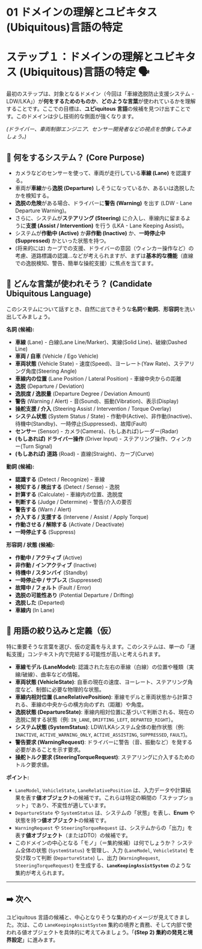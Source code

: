 # 01 ドメインの理解とユビキタス (Ubiquitous)言語の特定

# ステップ１：ドメインの理解とユビキタス (Ubiquitous)言語の特定 🗣️

最初のステップは、対象となるドメイン（今回は「車線逸脱防止支援システム - LDW/LKA」）が**何をするためのものか**、**どのような言葉**が使われているかを理解することです。ここでの目標は、**ユビiquitous 言語**の候補を見つけ出すことです。このドメインは少し技術的な側面が強くなります。

*(ドライバー、車両制御エンジニア、センサー開発者などの視点を想像してみましょう。)*

## 🤔 何をするシステム？ (Core Purpose)

- カメラなどのセンサーを使って、車両が走行している**車線 (Lane)** を認識する。
- 車両が**車線**から**逸脱 (Departure)** しそうになっているか、あるいは逸脱したかを検知する。
- **逸脱の危険**がある場合、ドライバーに**警告 (Warning)** を出す (LDW - Lane Departure Warning)。
- さらに、システムが**ステアリング (Steering)** に介入し、車線内に留まるように**支援 (Assist / Intervention)** を行う (LKA - Lane Keeping Assist)。
- システムが**作動中 (Active)** か**非作動 (Inactive)** か、**一時停止中 (Suppressed)** かといった状態を持つ。
- (将来的には) カーブでの支援、ドライバーの意図（ウィンカー操作など）の考慮、道路標識の認識…などが考えられますが、まずは**基本的な機能**（直線での逸脱検知、警告、簡単な操舵支援）に焦点を当てます。

## 💬 どんな言葉が使われそう？ (Candidate Ubiquitous Language)

このシステムについて話すとき、自然に出てきそうな**名詞**や**動詞**、**形容詞**を洗い出してみましょう。

**名詞 (候補):**

- **車線** (Lane) - 白線(Lane Line/Marker)、実線(Solid Line)、破線(Dashed Line)
- **車両 / 自車** (Vehicle / Ego Vehicle)
- **車両状態** (Vehicle State) - 速度(Speed)、ヨーレート(Yaw Rate)、ステアリング角度(Steering Angle)
- **車線内の位置** (Lane Position / Lateral Position) - 車線中央からの距離
- **逸脱** (Departure / Deviation)
- **逸脱度 / 逸脱量** (Departure Degree / Deviation Amount)
- **警告** (Warning / Alert) - 音(Sound)、振動(Vibration)、表示(Display)
- **操舵支援 / 介入** (Steering Assist / Intervention / Torque Overlay)
- **システム状態** (System Status / State) - 作動中(Active)、非作動(Inactive)、待機中(Standby)、一時停止(Suppressed)、故障(Fault)
- **センサー** (Sensor) - カメラ(Camera)、(もしあれば)レーダー(Radar)
- **(もしあれば) ドライバー操作** (Driver Input) - ステアリング操作、ウィンカー(Turn Signal)
- **(もしあれば) 道路** (Road) - 直線(Straight)、カーブ(Curve)

**動詞 (候補):**

- **認識する** (Detect / Recognize) - 車線
- **検知する / 検出する** (Detect / Sense) - 逸脱
- **計算する** (Calculate) - 車線内の位置、逸脱度
- **判断する** (Judge / Determine) - 警告/介入の要否
- **警告する** (Warn / Alert)
- **介入する / 支援する** (Intervene / Assist / Apply Torque)
- **作動させる / 解除する** (Activate / Deactivate)
- **一時停止する** (Suppress)

**形容詞 / 状態 (候補):**

- **作動中 / アクティブ** (Active)
- **非作動 / インアクティブ** (Inactive)
- **待機中 / スタンバイ** (Standby)
- **一時停止中 / サプレス** (Suppressed)
- **故障中 / フォルト** (Fault / Error)
- **逸脱の可能性あり** (Potential Departure / Drifting)
- **逸脱した** (Departed)
- **車線内** (In Lane)

## 📝 用語の絞り込みと定義（仮）

特に重要そうな言葉を選び、仮の定義を与えます。このシステムは、単一の「運転支援」コンテキスト内で完結する可能性が高いと考えられます。

- **車線モデル (LaneModel)**: 認識された左右の車線（白線）の位置や種類（実線/破線）、曲率などの情報。
- **車両状態 (VehicleState)**: 自車の現在の速度、ヨーレート、ステアリング角度など、制御に必要な物理的な状態。
- **車線内相対位置 (LaneRelativePosition)**: 車線モデルと車両状態から計算される、車線の中央からの横方向のずれ（距離）や角度。
- **逸脱状態 (DepartureState)**: 車線内相対位置に基づいて判断される、現在の逸脱に関する状態（例: `IN_LANE`, `DRIFTING_LEFT`, `DEPARTED_RIGHT`）。
- **システム状態 (SystemStatus)**: LDW/LKAシステム全体の動作状態（例: `INACTIVE`, `ACTIVE_WARNING_ONLY`, `ACTIVE_ASSISTING`, `SUPPRESSED`, `FAULT`)。
- **警告要求 (WarningRequest)**: ドライバーに警告（音、振動など）を発する必要があることを示す要求。
- **操舵トルク要求 (SteeringTorqueRequest)**: ステアリングに介入するためのトルク要求値。

**ポイント:**

- `LaneModel`, `VehicleState`, `LaneRelativePosition` は、入力データや計算結果を表す**値オブジェクト**の候補です。これらは特定の瞬間の「スナップショット」であり、不変性が適しています。
- `DepartureState` や `SystemStatus` は、システムの「状態」を表し、**Enum** や状態を持つ**値オブジェクト**の候補です。
- `WarningRequest` や `SteeringTorqueRequest` は、システムからの「出力」を表す**値オブジェクト**（またはDTO）の候補です。
- このドメインの中心となる「モノ」（＝集約候補）は何でしょうか？ システム全体の状態 (`SystemStatus`) を管理し、入力 (`LaneModel`, `VehicleState`) を受け取って判断 (`DepartureState`) し、出力 (`WarningRequest`, `SteeringTorqueRequest`) を生成する、**`LaneKeepingAssistSystem`** のような集約が考えられます。

---

## ➡️ 次へ

ユビiquitous 言語の候補と、中心となりそうな集約のイメージが見えてきました。次は、この `LaneKeepingAssistSystem` 集約の境界と責務、そして内部で使われる値オブジェクトを具体的に考えてみましょう。「**(Step 2) 集約の発見と境界設定**」に進みます。